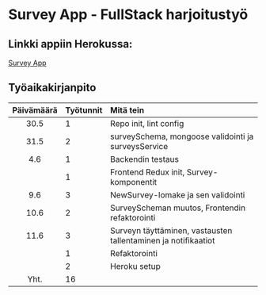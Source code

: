 # Survey App - FullStack harjoitustyö
## Linkki appiin Herokussa:  
[Survey App](https://survey-app-seeve.herokuapp.com/)
## Työaikakirjanpito

| Päivämäärä | Työtunnit | Mitä tein  |
| :---------:|:----------| :----------|
| 30.5       | 1         | Repo init, lint config |
| 31.5       | 2         | surveySchema, mongoose validointi ja surveysService |
| 4.6        | 1         | Backendin testaus |
|            | 1         | Frontend Redux init, Survey-komponentit |
| 9.6        | 3         | NewSurvey-lomake ja sen validointi  |
| 10.6       | 2         | SurveyScheman muutos, Frontendin refaktorointi  |
| 11.6       | 3         | Surveyn täyttäminen, vastausten tallentaminen ja notifikaatiot  |
|            | 1         | Refaktorointi |
|            | 2         | Heroku setup  |
| Yht.       | 16        | | 
